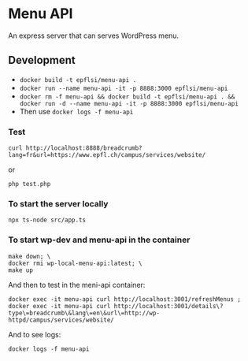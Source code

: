 # Menu API

An express server that can serves WordPress menu.


## Development

* `docker build -t epflsi/menu-api .`
* `docker run --name menu-api -it -p 8888:3000 epflsi/menu-api`
* `docker rm -f menu-api && docker build -t epflsi/menu-api . && docker run -d --name menu-api -it -p 8888:3000 epflsi/menu-api`
* Then use `docker logs -f menu-api`


### Test

```
curl http://localhost:8888/breadcrumb?lang=fr&url=https://www.epfl.ch/campus/services/website/
```
or
```
php test.php
```

### To start the server locally
```
npx ts-node src/app.ts
```
### To start wp-dev and menu-api in the container
```
make down; \
docker rmi wp-local-menu-api:latest; \
make up
```
And then to test in the meni-api container:
```
docker exec -it menu-api curl http://localhost:3001/refreshMenus ; docker exec -it menu-api curl http://localhost:3001/details\?type\=breadcrumb\&lang\=en\&url\=http://wp-httpd/campus/services/website/
```
And to see logs:
```
docker logs -f menu-api
```
